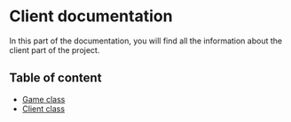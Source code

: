 # Client documentation

In this part of the documentation, you will find all the information about the client part of the project.

## Table of content

- [Game class](./project/codeDocumentation/client/client.md)
- [Client class](./project/codeDocumentation/client/game.md)